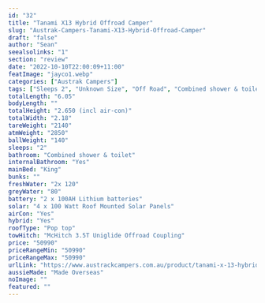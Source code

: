 ```yaml
---
id: "32"
title: "Tanami X13 Hybrid Offroad Camper"
slug: "Austrak-Campers-Tanami-X13-Hybrid-Offroad-Camper"
draft: "false"
author: "Sean"
seealsolinks: "1"
section: "review"
date: "2022-10-10T22:00:09+11:00"
featImage: "jayco1.webp"
categories: ["Austrak Campers"]
tags: ["Sleeps 2", "Unknown Size", "Off Road", "Combined shower & toilet", "Pop top", "50 - 60k"]
totalLength: "6.05"
bodyLength: ""
totalHeight: "2.650 (incl air-con)"
totalWidth: "2.18"
tareWeight: "2140"
atmWeight: "2850"
ballWeight: "140"
sleeps: "2"
bathroom: "Combined shower & toilet"
internalBathroom: "Yes"
mainBed: "King"
bunks: ""
freshWater: "2x 120"
greyWater: "80"
battery: "2 x 100AH Lithium batteries"
solar: "4 x 100 Watt Roof Mounted Solar Panels"
airCon: "Yes"
hybrid: "Yes"
roofType: "Pop top"
towHitch: "McHitch 3.5T Uniglide Offroad Coupling"
price: "50990"
priceRangeMin: "50990"
priceRangeMax: "50990"
urlLink: "https://www.austrackcampers.com.au/product/tanami-x-13-hybrid-offroad-camper/"
aussieMade: "Made Overseas"
noImage: ""
featured: ""
---
```

